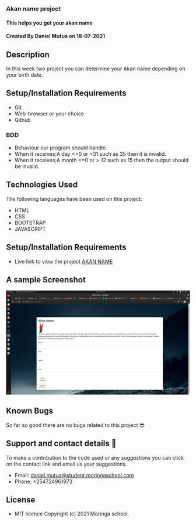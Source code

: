 ### Akan name project
#### This helps you get your akan name
#### Created By Daniel Mutua on 18-07-2021
## Description
In this week two project you can determine your Akan name depending on your birth date.
## Setup/Installation Requirements
* Git
* Web-browser or your choice
* Github
### BDD
* Behaviour our program should handle. 
* When it receives;A day <=0 or >31 such as 35 then it is invalid. 
* When it receives;A month <=0 or > 12 such as 15 then the output should be invalid.
## Technologies Used
 The following languages have been used on this project:
 * HTML
 * CSS
 * BOOTSTRAP
 * JAVASCRIPT

## Setup/Installation Requirements

* Live link to view the project <a href="https://dan-mutua.github.io/akan-names/">AKAN NAME</a>
## A sample Screenshot
<img src="./assets/Screenshot from 2021-07-18 21-35-56.png" alt="screenshot" />



## Known Bugs
 So far so good there are no bugs related to this project 😎
## Support and contact details 🙂
To make a contribution to the code used or any suggestions you can click on the contact link and email us your suggestions.
* Email: daniel.mutua@student.moringaschool.com
* Phone: +254724961973
## License
* MIT licence Copyright (c) 2021 Moringa school.